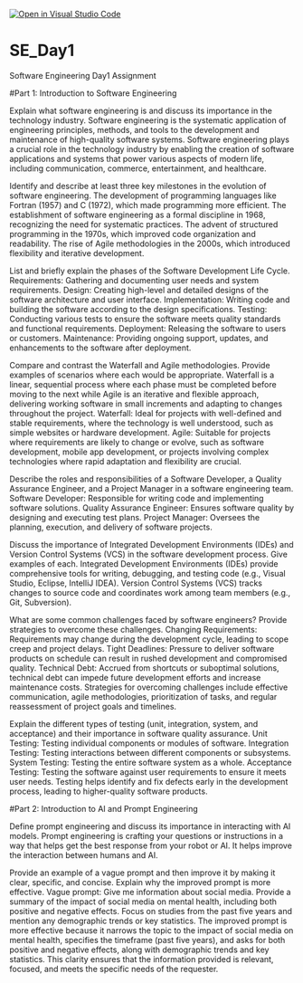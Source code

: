 [![Open in Visual Studio Code](https://classroom.github.com/assets/open-in-vscode-2e0aaae1b6195c2367325f4f02e2d04e9abb55f0b24a779b69b11b9e10269abc.svg)](https://classroom.github.com/online_ide?assignment_repo_id=15580163&assignment_repo_type=AssignmentRepo)
# SE_Day1
Software Engineering Day1 Assignment

#Part 1: Introduction to Software Engineering

Explain what software engineering is and discuss its importance in the technology industry.
Software engineering is the systematic application of engineering principles, methods, and tools to the development and maintenance of high-quality software systems.
Software engineering plays a crucial role in the technology industry by enabling the creation of software applications and systems that power various aspects of modern life, including communication, commerce, entertainment, and healthcare.

Identify and describe at least three key milestones in the evolution of software engineering.
The development of programming languages like Fortran (1957) and C (1972), which made programming more efficient. 
The establishment of software engineering as a formal discipline in 1968, recognizing the need for systematic practices.
The advent of structured programming in the 1970s, which improved code organization and readability.
The rise of Agile methodologies in the 2000s, which introduced flexibility and iterative development.

List and briefly explain the phases of the Software Development Life Cycle.
Requirements: Gathering and documenting user needs and system requirements.
Design: Creating high-level and detailed designs of the software architecture and user interface.
Implementation: Writing code and building the software according to the design specifications.
Testing: Conducting various tests to ensure the software meets quality standards and functional requirements.
Deployment: Releasing the software to users or customers.
Maintenance: Providing ongoing support, updates, and enhancements to the software after deployment.


Compare and contrast the Waterfall and Agile methodologies. Provide examples of scenarios where each would be appropriate.
Waterfall is a linear, sequential process where each phase must be completed before moving to the next while Agile is an iterative and flexible approach, delivering working software in small increments and adapting to changes throughout the project.
Waterfall: Ideal for projects with well-defined and stable requirements, where the technology is well understood, such as simple websites or hardware development.
Agile: Suitable for projects where requirements are likely to change or evolve, such as software development, mobile app development, or projects involving complex technologies where rapid adaptation and flexibility are crucial.

Describe the roles and responsibilities of a Software Developer, a Quality Assurance Engineer, and a Project Manager in a software engineering team.
Software Developer: Responsible for writing code and implementing software solutions.
Quality Assurance Engineer: Ensures software quality by designing and executing test plans.
Project Manager: Oversees the planning, execution, and delivery of software projects.
  
Discuss the importance of Integrated Development Environments (IDEs) and Version Control Systems (VCS) in the software development process. Give examples of each.
Integrated Development Environments (IDEs) provide comprehensive tools for writing, debugging, and testing code (e.g., Visual Studio, Eclipse, IntelliJ IDEA).
Version Control Systems (VCS) tracks changes to source code and coordinates work among team members (e.g., Git, Subversion).

What are some common challenges faced by software engineers? Provide strategies to overcome these challenges.
Changing Requirements: Requirements may change during the development cycle, leading to scope creep and project delays.
Tight Deadlines: Pressure to deliver software products on schedule can result in rushed development and compromised quality.
Technical Debt: Accrued from shortcuts or suboptimal solutions, technical debt can impede future development efforts and increase maintenance costs.
Strategies for overcoming challenges include effective communication, agile methodologies, prioritization of tasks, and regular reassessment of project goals and timelines.

Explain the different types of testing (unit, integration, system, and acceptance) and their importance in software quality assurance.
Unit Testing: Testing individual components or modules of software.
Integration Testing: Testing interactions between different components or subsystems.
System Testing: Testing the entire software system as a whole.
Acceptance Testing: Testing the software against user requirements to ensure it meets user needs.
Testing helps identify and fix defects early in the development process, leading to higher-quality software products.

#Part 2: Introduction to AI and Prompt Engineering


Define prompt engineering and discuss its importance in interacting with AI models.
Prompt engineering is crafting your questions or instructions in a way that helps get the best response from your robot or AI.
It helps improve the interaction between humans and AI.

Provide an example of a vague prompt and then improve it by making it clear, specific, and concise. Explain why the improved prompt is more effective.
Vague prompt: Give me information about social media. 
Provide a summary of the impact of social media on mental health, including both positive and negative effects. Focus on studies from the past five years and mention any demographic trends or key statistics.
The improved prompt is more effective because it narrows the topic to the impact of social media on mental health, specifies the timeframe (past five years), and asks for both positive and negative effects, along with demographic trends and key statistics. This clarity ensures that the information provided is relevant, focused, and meets the specific needs of the requester.
